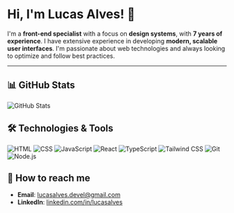# Hi, I'm Lucas Alves! 👋

I'm a **front-end specialist** with a focus on **design systems**, with **7 years of experience**. I have extensive experience in developing **modern, scalable user interfaces**. I'm passionate about web technologies and always looking to optimize and follow best practices.

---

## 📊 GitHub Stats

![GitHub Stats](https://github-readme-stats.vercel.app/api?username=LucasAlves&show_icons=true&hide_title=true&count_private=true&theme=radical)


## 🛠️ Technologies & Tools

![HTML](https://img.shields.io/badge/HTML-5-E34F26?style=flat-square&logo=html5&logoColor=white)
![CSS](https://img.shields.io/badge/CSS-3-1572B6?style=flat-square&logo=css3&logoColor=white)
![JavaScript](https://img.shields.io/badge/JavaScript-ES6-F7DF1E?style=flat-square&logo=javascript&logoColor=black)
![React](https://img.shields.io/badge/React-16.0-61DAFB?style=flat-square&logo=react&logoColor=black)
![TypeScript](https://img.shields.io/badge/TypeScript-2F74C0?style=flat-square&logo=typescript&logoColor=white)
![Tailwind CSS](https://img.shields.io/badge/Tailwind%20CSS-06B6D4?style=flat-square&logo=tailwindcss&logoColor=white)
![Git](https://img.shields.io/badge/Git-F05032?style=flat-square&logo=git&logoColor=white)
![Node.js](https://img.shields.io/badge/Node.js-339933?style=flat-square&logo=node.js&logoColor=white)


## 📧 How to reach me

- **Email**: lucasalves.devel@gmail.com
- **LinkedIn**: [linkedin.com/in/lucasalves](https://www.linkedin.com/in/thelucasalves)

